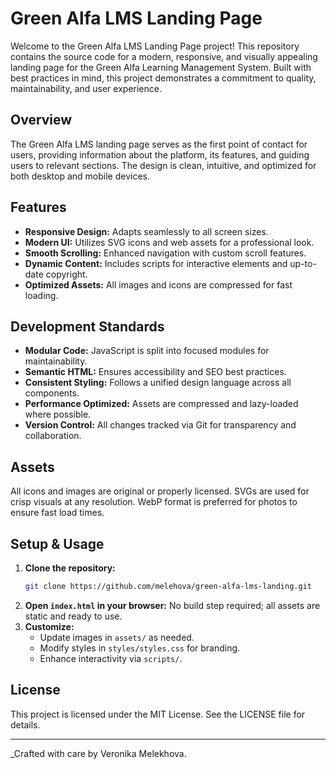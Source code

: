# Green Alfa LMS Landing Page

Welcome to the Green Alfa LMS Landing Page project! This repository contains the source code for a modern, responsive, and visually appealing landing page for the Green Alfa Learning Management System. Built with best practices in mind, this project demonstrates a commitment to quality, maintainability, and user experience.

## Overview
The Green Alfa LMS landing page serves as the first point of contact for users, providing information about the platform, its features, and guiding users to relevant sections. The design is clean, intuitive, and optimized for both desktop and mobile devices.

## Features
- **Responsive Design:** Adapts seamlessly to all screen sizes.
- **Modern UI:** Utilizes SVG icons and web assets for a professional look.
- **Smooth Scrolling:** Enhanced navigation with custom scroll features.
- **Dynamic Content:** Includes scripts for interactive elements and up-to-date copyright.
- **Optimized Assets:** All images and icons are compressed for fast loading.

## Development Standards
- **Modular Code:** JavaScript is split into focused modules for maintainability.
- **Semantic HTML:** Ensures accessibility and SEO best practices.
- **Consistent Styling:** Follows a unified design language across all components.
- **Performance Optimized:** Assets are compressed and lazy-loaded where possible.
- **Version Control:** All changes tracked via Git for transparency and collaboration.

## Assets
All icons and images are original or properly licensed. SVGs are used for crisp visuals at any resolution. WebP format is preferred for photos to ensure fast load times.

## Setup & Usage
1. **Clone the repository:**
   ```sh
   git clone https://github.com/melehova/green-alfa-lms-landing.git
   ```
2. **Open `index.html` in your browser:**
   No build step required; all assets are static and ready to use.
3. **Customize:**
   - Update images in `assets/` as needed.
   - Modify styles in `styles/styles.css` for branding.
   - Enhance interactivity via `scripts/`.

## License
This project is licensed under the MIT License. See the LICENSE file for details.

---

_Crafted with care by Veronika Melekhova.
